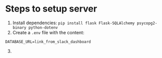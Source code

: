 # Steps to setup server

1. Install dependencies:
`pip install flask Flask-SQLAlchemy psycopg2-binary python-dotenv`
2. Create a `.env` file with the content:
```
DATABASE_URL=link_from_slack_dashboard
```
3. 